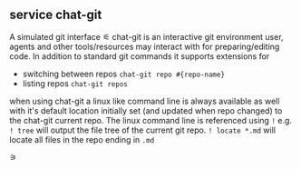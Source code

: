 ## service chat-git
A simulated git interface
⚟
chat-git is an interactive git environment user, agents and other tools/resources may interact with for preparing/editing code. 
In addition to standard git commands it supports extensions for 
- switching between repos `chat-git repo #{repo-name}` 
- listing repos `chat-git repos`

when using chat-git a linux like command line is always available as well with it's default location initially set (and updated when repo changed) to the chat-git current repo. 
The linux command line is referenced using `!` e.g. `! tree` will output the file tree of the current git repo.  `! locate *.md` will locate all files in the repo ending in `.md` 

⚞